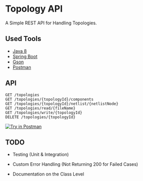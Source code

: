 # Topology API

A Simple REST API for Handling Topologies.

## Used Tools

- [Java 8](https://openjdk.java.net/)
- [Spring Boot](https://spring.io/)
- [Gson](https://github.com/google/gson)
- [Postman](https://www.getpostman.com/)

## API

    GET /topologies
    GET /topologies/{topologyId}/components
    GET /topologies/{topologyId}/netlist/{netlistNode}
    GET /topologies/read/{fileName}
    GET /topologies/write/{topologyId}
    DELETE /topologies/{topologyId}

[![Try in Postman](https://run.pstmn.io/button.svg)](https://app.getpostman.com/run-collection/13215606-c65891c4-5759-4225-b8a3-1ccd0c57ecf3?action=collection%2Ffork&collection-url=entityId%3D13215606-c65891c4-5759-4225-b8a3-1ccd0c57ecf3%26entityType%3Dcollection%26workspaceId%3D5d45d646-dd61-4541-86f2-58a2cc673df9#?env%5BTopology%20Environment%5D=W3sia2V5IjoiVVJMIiwidmFsdWUiOiJodHRwOi8vbG9jYWxob3N0OjgwODAiLCJlbmFibGVkIjp0cnVlLCJ0eXBlIjoiZGVmYXVsdCIsInNlc3Npb25WYWx1ZSI6Imh0dHA6Ly9sb2NhbGhvc3Q6ODA4MCIsInNlc3Npb25JbmRleCI6MH1d)

## TODO

- Testing (Unit & Integration)

- Custom Error Handling (Not Returning 200 for Failed Cases)

- Documentation on the Class Level
